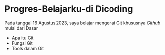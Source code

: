 # Progres-Belajarku-di Dicoding
Pada tanggal 16 Agustus 2023, saya belajar mengenai Git khususnya *Github* mulai dari Dasar
- Apa itu Git
- Fungsi Git
- Tools dalam Git 
